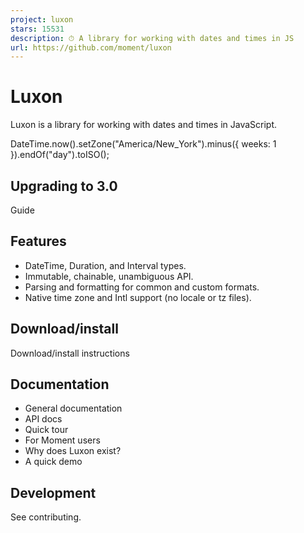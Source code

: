 ```yaml
---
project: luxon
stars: 15531
description: ⏱ A library for working with dates and times in JS
url: https://github.com/moment/luxon
---
```


Luxon
=====

Luxon is a library for working with dates and times in JavaScript.

DateTime.now().setZone("America/New\_York").minus({ weeks: 1 }).endOf("day").toISO();

Upgrading to 3.0
----------------

Guide

Features
--------

-   DateTime, Duration, and Interval types.
-   Immutable, chainable, unambiguous API.
-   Parsing and formatting for common and custom formats.
-   Native time zone and Intl support (no locale or tz files).

Download/install
----------------

Download/install instructions

Documentation
-------------

-   General documentation
-   API docs
-   Quick tour
-   For Moment users
-   Why does Luxon exist?
-   A quick demo

Development
-----------

See contributing.
